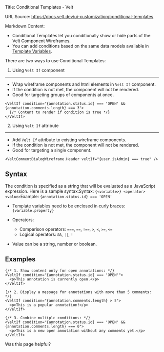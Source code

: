 Title: Conditional Templates - Velt

URL Source: https://docs.velt.dev/ui-customization/conditional-templates

Markdown Content:
*   Conditional Templates let you conditionally show or hide parts of the Velt Component Wireframes.
*   You can add conditions based on the same data models available in [Template Variables](https://docs.velt.dev/ui-customization/template-variables).

There are two ways to use Conditional Templates:

1. Using `Velt If` component
----------------------------

*   Wrap wireframe components and html elements in `Velt If` component.
*   If the condition is not met, the component will not be rendered.
*   Good for targeting groups of components at once.

```
<VeltIf condition="{annotation.status.id} === 'OPEN' && {annotation.comments.length} === 3">
  {/* Content to render if condition is true */}
</VeltIf>
```

2. Using `Velt If` attribute
----------------------------

*   Add `Velt If` attribute to existing wireframe components.
*   If the condition is not met, the component will not be rendered.
*   Good for targeting a single component.

```
<VeltCommentDialogWireframe.Header veltIf="{user.isAdmin} === true" />
```

Syntax
------

The condition is specified as a string that will be evaluated as a JavaScript expression. Here is a sample syntax:Syntax: `{<variable>} <operator> <value>`Example: `{annotation.status.id} === 'OPEN'`

*   Template variables need to be enclosed in curly braces: `{variable.property}`
*   Operators: 
    *   Comparison operators: `===`, `==`, `!==`, `>`, `<`, `>=`, `<=`
    *   Logical operators: `&&`, `||`, `!`

*   Value can be a string, number or boolean.

Examples
--------

```
{/* 1. Show content only for open annotations: */}
<VeltIf condition="{annotation.status.id} === 'OPEN'">
  <p>This annotation is currently open.</p>
</VeltIf>

{/* 2. Display a message for annotations with more than 5 comments: */}
<VeltIf condition="{annotation.comments.length} > 5">
  <p>This is a popular annotation!</p>
</VeltIf>

{/* 3. Combine multiple conditions: */}
<VeltIf condition="{annotation.status.id} === 'OPEN' && {annotation.comments.length} === 0">
  <p>This is a new open annotation without any comments yet.</p>
</VeltIf>
```

Was this page helpful?
